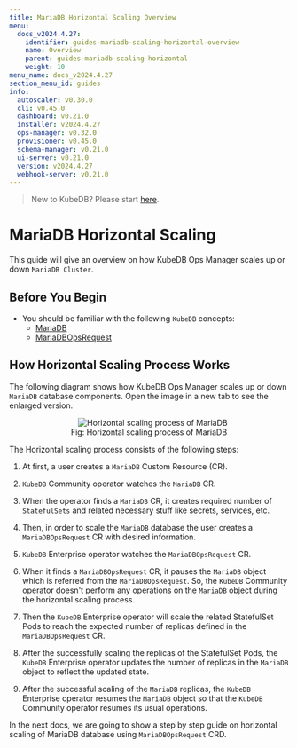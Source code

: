 ```yaml
---
title: MariaDB Horizontal Scaling Overview
menu:
  docs_v2024.4.27:
    identifier: guides-mariadb-scaling-horizontal-overview
    name: Overview
    parent: guides-mariadb-scaling-horizontal
    weight: 10
menu_name: docs_v2024.4.27
section_menu_id: guides
info:
  autoscaler: v0.30.0
  cli: v0.45.0
  dashboard: v0.21.0
  installer: v2024.4.27
  ops-manager: v0.32.0
  provisioner: v0.45.0
  schema-manager: v0.21.0
  ui-server: v0.21.0
  version: v2024.4.27
  webhook-server: v0.21.0
---
```


> New to KubeDB? Please start [here](/docs/v2024.4.27/README).

# MariaDB Horizontal Scaling

This guide will give an overview on how KubeDB Ops Manager scales up or down `MariaDB Cluster`.

## Before You Begin

- You should be familiar with the following `KubeDB` concepts:
  - [MariaDB](/docs/v2024.4.27/guides/mariadb/concepts/mariadb/)
  - [MariaDBOpsRequest](/docs/v2024.4.27/guides/mariadb/concepts/opsrequest/)

## How Horizontal Scaling Process Works

The following diagram shows how KubeDB Ops Manager scales up or down `MariaDB` database components. Open the image in a new tab to see the enlarged version.

<figure align="center">
  <img alt="Horizontal scaling process of MariaDB" src="/docs/v2024.4.27/guides/mariadb/scaling/horizontal-scaling/overview/images/horizontal-scaling.jpg">
<figcaption align="center">Fig: Horizontal scaling process of MariaDB</figcaption>
</figure>

The Horizontal scaling process consists of the following steps:

1. At first, a user creates a `MariaDB` Custom Resource (CR).

2. `KubeDB` Community operator watches the `MariaDB` CR.

3. When the operator finds a `MariaDB` CR, it creates required number of `StatefulSets` and related necessary stuff like secrets, services, etc.

4. Then, in order to scale the `MariaDB` database the user creates a `MariaDBOpsRequest` CR with desired information.

5. `KubeDB` Enterprise operator watches the `MariaDBOpsRequest` CR.

6. When it finds a `MariaDBOpsRequest` CR, it pauses the `MariaDB` object which is referred from the `MariaDBOpsRequest`. So, the `KubeDB` Community operator doesn't perform any operations on the `MariaDB` object during the horizontal scaling process.  

7. Then the `KubeDB` Enterprise operator will scale the related StatefulSet Pods to reach the expected number of replicas defined in the `MariaDBOpsRequest` CR.

8. After the successfully scaling the replicas of the StatefulSet Pods, the `KubeDB` Enterprise operator updates the number of replicas in the `MariaDB` object to reflect the updated state.

9. After the successful scaling of the `MariaDB` replicas, the `KubeDB` Enterprise operator resumes the `MariaDB` object so that the `KubeDB` Community operator resumes its usual operations.

In the next docs, we are going to show a step by step guide on horizontal scaling of MariaDB database using `MariaDBOpsRequest` CRD.
